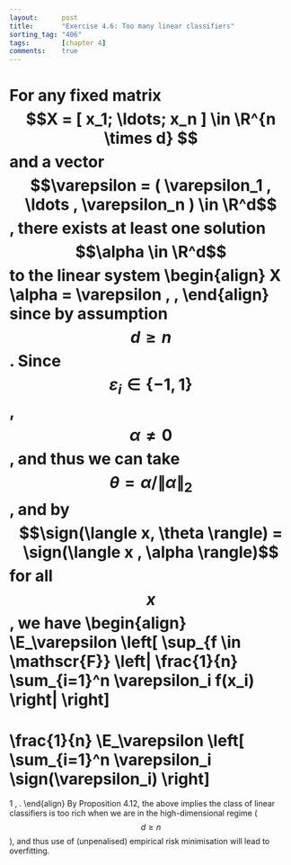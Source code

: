 ```yaml
---
layout:      post
title:       "Exercise 4.6: Too many linear classifiers"
sorting_tag: "406"
tags:        [chapter 4]
comments:    true
---
```


For any fixed matrix $$X = [ x_1; \ldots; x_n ] \in \R^{n \times d} $$ and
a vector $$\varepsilon = ( \varepsilon_1 , \ldots , \varepsilon_n ) \in \R^d$$,
there exists at least one solution $$\alpha \in \R^d$$ to the linear
system
\begin{align}
  X \alpha = \varepsilon \, ,
\end{align}
since by assumption $$d \geq n$$. Since $$\varepsilon_i \in \{ -1, 1 \}$$,
$$\alpha \neq 0$$, and thus we can take
$$\theta = \alpha / \| \alpha \|_2 $$, and by
$$\sign(\langle x, \theta \rangle) = \sign(\langle x , \alpha \rangle)$$
for all $$x$$, we have
\begin{align}
  \E\_\varepsilon \left[
    \sup\_{f \in \mathscr{F}}
      \left|
        \frac{1}{n}
        \sum\_{i=1}^n
          \varepsilon\_i f(x\_i)
      \right|
  \right]
  =
  \frac{1}{n}
  \E\_\varepsilon \left[
    \sum\_{i=1}^n
      \varepsilon\_i
      \sign(\varepsilon_i)
  \right]
  =
  1
  \, .
\end{align}
By Proposition 4.12, the above implies the class of linear classifiers is too
rich when we are in the high-dimensional regime ($$d \geq n$$), and thus use
of (unpenalised) empirical risk minimisation will lead to overfitting.
